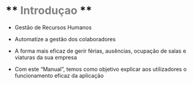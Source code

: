 # ** <span style="color:Grey">Introduçao</span> **          

- Gestão de Recursos Humanos 

- Automatize a gestão dos colaboradores 

- A forma mais eficaz de gerir férias, ausências, ocupação de salas e viaturas da sua empresa

 - Com este “Manual”, temos como objetivo explicar aos utilizadores o funcionamento eficaz da aplicação
 


 
